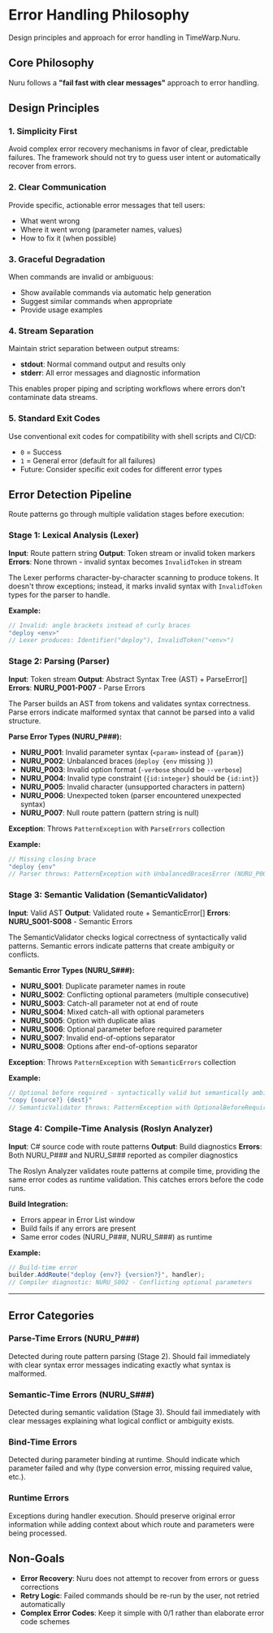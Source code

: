 # Error Handling Philosophy

Design principles and approach for error handling in TimeWarp.Nuru.

## Core Philosophy

Nuru follows a **"fail fast with clear messages"** approach to error handling.

## Design Principles

### 1. Simplicity First
Avoid complex error recovery mechanisms in favor of clear, predictable failures. The framework should not try to guess user intent or automatically recover from errors.

### 2. Clear Communication
Provide specific, actionable error messages that tell users:
- What went wrong
- Where it went wrong (parameter names, values)
- How to fix it (when possible)

### 3. Graceful Degradation
When commands are invalid or ambiguous:
- Show available commands via automatic help generation
- Suggest similar commands when appropriate
- Provide usage examples

### 4. Stream Separation
Maintain strict separation between output streams:
- **stdout**: Normal command output and results only
- **stderr**: All error messages and diagnostic information

This enables proper piping and scripting workflows where errors don't contaminate data streams.

### 5. Standard Exit Codes
Use conventional exit codes for compatibility with shell scripts and CI/CD:
- `0` = Success
- `1` = General error (default for all failures)
- Future: Consider specific exit codes for different error types

## Error Detection Pipeline

Route patterns go through multiple validation stages before execution:

### Stage 1: Lexical Analysis (Lexer)

**Input**: Route pattern string
**Output**: Token stream or invalid token markers
**Errors**: None thrown - invalid syntax becomes `InvalidToken` in stream

The Lexer performs character-by-character scanning to produce tokens. It doesn't throw exceptions; instead, it marks invalid syntax with `InvalidToken` types for the parser to handle.

**Example:**
```csharp
// Invalid: angle brackets instead of curly braces
"deploy <env>"
// Lexer produces: Identifier("deploy"), InvalidToken("<env>")
```

### Stage 2: Parsing (Parser)

**Input**: Token stream
**Output**: Abstract Syntax Tree (AST) + ParseError[]
**Errors**: **NURU_P001-P007** - Parse Errors

The Parser builds an AST from tokens and validates syntax correctness. Parse errors indicate malformed syntax that cannot be parsed into a valid structure.

**Parse Error Types (NURU_P###):**
- **NURU_P001**: Invalid parameter syntax (`<param>` instead of `{param}`)
- **NURU_P002**: Unbalanced braces (`deploy {env` missing `}`)
- **NURU_P003**: Invalid option format (`-verbose` should be `--verbose`)
- **NURU_P004**: Invalid type constraint (`{id:integer}` should be `{id:int}`)
- **NURU_P005**: Invalid character (unsupported characters in pattern)
- **NURU_P006**: Unexpected token (parser encountered unexpected syntax)
- **NURU_P007**: Null route pattern (pattern string is null)

**Exception**: Throws `PatternException` with `ParseErrors` collection

**Example:**
```csharp
// Missing closing brace
"deploy {env"
// Parser throws: PatternException with UnbalancedBracesError (NURU_P002)
```

### Stage 3: Semantic Validation (SemanticValidator)

**Input**: Valid AST
**Output**: Validated route + SemanticError[]
**Errors**: **NURU_S001-S008** - Semantic Errors

The SemanticValidator checks logical correctness of syntactically valid patterns. Semantic errors indicate patterns that create ambiguity or conflicts.

**Semantic Error Types (NURU_S###):**
- **NURU_S001**: Duplicate parameter names in route
- **NURU_S002**: Conflicting optional parameters (multiple consecutive)
- **NURU_S003**: Catch-all parameter not at end of route
- **NURU_S004**: Mixed catch-all with optional parameters
- **NURU_S005**: Option with duplicate alias
- **NURU_S006**: Optional parameter before required parameter
- **NURU_S007**: Invalid end-of-options separator
- **NURU_S008**: Options after end-of-options separator

**Exception**: Throws `PatternException` with `SemanticErrors` collection

**Example:**
```csharp
// Optional before required - syntactically valid but semantically ambiguous
"copy {source?} {dest}"
// SemanticValidator throws: PatternException with OptionalBeforeRequiredError (NURU_S006)
```

### Stage 4: Compile-Time Analysis (Roslyn Analyzer)

**Input**: C# source code with route patterns
**Output**: Build diagnostics
**Errors**: Both NURU_P### and NURU_S### reported as compiler diagnostics

The Roslyn Analyzer validates route patterns at compile time, providing the same error codes as runtime validation. This catches errors before the code runs.

**Build Integration:**
- Errors appear in Error List window
- Build fails if any errors are present
- Same error codes (NURU_P###, NURU_S###) as runtime

**Example:**
```csharp
// Build-time error
builder.AddRoute("deploy {env?} {version?}", handler);
// Compiler diagnostic: NURU_S002 - Conflicting optional parameters
```

---

## Error Categories

### Parse-Time Errors (NURU_P###)
Detected during route pattern parsing (Stage 2). Should fail immediately with clear syntax error messages indicating exactly what syntax is malformed.

### Semantic-Time Errors (NURU_S###)
Detected during semantic validation (Stage 3). Should fail immediately with clear messages explaining what logical conflict or ambiguity exists.

### Bind-Time Errors
Detected during parameter binding at runtime. Should indicate which parameter failed and why (type conversion error, missing required value, etc.).

### Runtime Errors
Exceptions during handler execution. Should preserve original error information while adding context about which route and parameters were being processed.

## Non-Goals

- **Error Recovery**: Nuru does not attempt to recover from errors or guess corrections
- **Retry Logic**: Failed commands should be re-run by the user, not retried automatically
- **Complex Error Codes**: Keep it simple with 0/1 rather than elaborate error code schemes